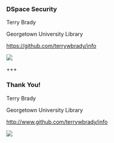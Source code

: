 ### DSpace Security

Terry Brady

Georgetown University Library

https://github.com/terrywbrady/info

![](https://www.library.georgetown.edu/sites/default/files/library-logo.png)

+++
### Thank You!

Terry Brady

Georgetown University Library

http://www.github.com/terrywbrady/info

![](https://www.library.georgetown.edu/sites/default/files/library-logo.png)
